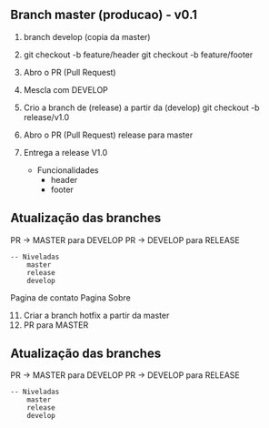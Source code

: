 ## Branch master (producao) - v0.1

1. branch develop (copia da master)

2. git checkout -b feature/header
   git checkout -b feature/footer

3. Abro o PR (Pull Request)

4. Mescla com DEVELOP

5. Crio a branch de (release) a partir da (develop)
   git checkout -b release/v1.0

6. Abro o PR (Pull Request)
   release para master

7. Entrega a release V1.0
    - Funcionalidades
        - header
        - footer

## Atualização das branches

PR -> MASTER para DEVELOP
PR -> DEVELOP para RELEASE

    -- Niveladas
    	master
    	release
    	develop

Pagina de contato
Pagina Sobre

11. Criar a branch hotfix a partir da master
12. PR para MASTER

## Atualização das branches

PR -> MASTER para DEVELOP
PR -> DEVELOP para RELEASE

    -- Niveladas
    	master
    	release
    	develop

